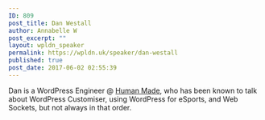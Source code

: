 ```yaml
---
ID: 809
post_title: Dan Westall
author: Annabelle W
post_excerpt: ""
layout: wpldn_speaker
permalink: https://wpldn.uk/speaker/dan-westall
published: true
post_date: 2017-06-02 02:55:39
---
```

Dan is a WordPress Engineer @ <a href="https://hmn.md/">Human Made</a>, who has been known to talk about WordPress Customiser, using WordPress for eSports, and Web Sockets, but not always in that order.